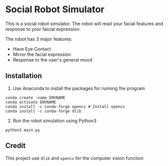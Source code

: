 # Social Robot Simulator

This is a social robot simulator. The robot will read your facial features and response to your faicial expression.

The robot has 3 major features:
- Have Eye Contact
- Mirror the facial expression
- Response to the user's general mood

## Installation

1. Use Anaconda to install the packages for running the program
```shell script
conda create -name ENVNAME
conda activate ENVNAME
conda install -c conda-forge opencv # Install opencv
conda install -c conda-forge dlib
```

2. Run the robot simulation using Python3
```shell script
python3 main.py
```

## Credit
This project use `dlib` and `opencv` for the computer vision function
